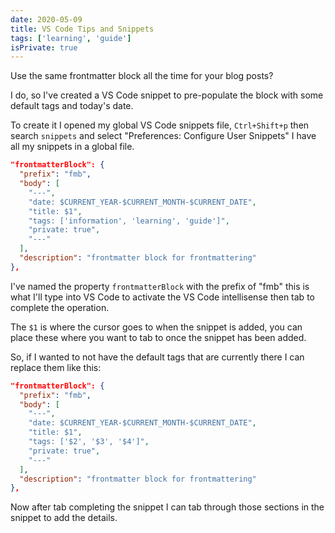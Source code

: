 ```yaml
---
date: 2020-05-09
title: VS Code Tips and Snippets
tags: ['learning', 'guide']
isPrivate: true
---
```


Use the same frontmatter block all the time for your blog posts?

I do, so I've created a VS Code snippet to pre-populate the block with
some default tags and today's date.

To create it I opened my global VS Code snippets file, `Ctrl+Shift+p`
then search `snippets` and select "Preferences: Configure User
Snippets" I have all my snippets in a global file.

```json
"frontmatterBlock": {
  "prefix": "fmb",
  "body": [
    "---",
    "date: $CURRENT_YEAR-$CURRENT_MONTH-$CURRENT_DATE",
    "title: $1",
    "tags: ['information', 'learning', 'guide']",
    "private: true",
    "---"
  ],
  "description": "frontmatter block for frontmattering"
},
```

I've named the property `frontmatterBlock` with the prefix of "fmb"
this is what I'll type into VS Code to activate the VS Code
intellisense then tab to complete the operation.

The `$1` is where the cursor goes to when the snippet is added, you
can place these where you want to tab to once the snippet has been
added.

So, if I wanted to not have the default tags that are currently there
I can replace them like this:

```json {7}
"frontmatterBlock": {
  "prefix": "fmb",
  "body": [
    "---",
    "date: $CURRENT_YEAR-$CURRENT_MONTH-$CURRENT_DATE",
    "title: $1",
    "tags: ['$2', '$3', '$4']",
    "private: true",
    "---"
  ],
  "description": "frontmatter block for frontmattering"
},
```

Now after tab completing the snippet I can tab through those sections
in the snippet to add the details.
